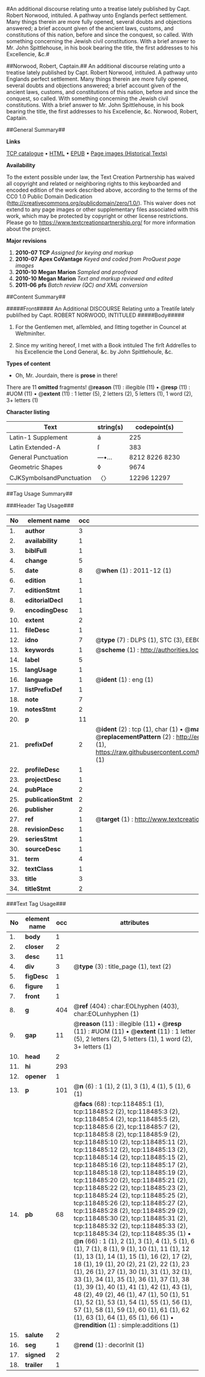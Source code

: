 #An additional discourse relating unto a treatise lately published by Capt. Robert Norwood, intituled. A pathway unto Englands perfect settlement. Many things therein are more fully opened, several doubts and objections answered; a brief account given of the ancient laws, customs, and constitutions of this nation, before and since the conquest, so called. With something concerning the Jewish civil constitutions. With a brief answer to Mr. John Spittlehouse, in his book bearing the title, the first addresses to his Excellencie, &c.#

##Norwood, Robert, Captain.##
An additional discourse relating unto a treatise lately published by Capt. Robert Norwood, intituled. A pathway unto Englands perfect settlement. Many things therein are more fully opened, several doubts and objections answered; a brief account given of the ancient laws, customs, and constitutions of this nation, before and since the conquest, so called. With something concerning the Jewish civil constitutions. With a brief answer to Mr. John Spittlehouse, in his book bearing the title, the first addresses to his Excellencie, &c.
Norwood, Robert, Captain.

##General Summary##

**Links**

[TCP catalogue](http://www.ota.ox.ac.uk/tcp/)  • 
[HTML](http://tei.it.ox.ac.uk/tcp/Texts-HTML/free/A89/A89755.html)  • 
[EPUB](http://tei.it.ox.ac.uk/tcp/Texts-EPUB/free/A89/A89755.epub) • 
[Page images (Historical Texts)](https://historicaltexts.jisc.ac.uk/eebo-99866220e)

**Availability**

To the extent possible under law, the Text Creation Partnership has waived all copyright and related or neighboring rights to this keyboarded and encoded edition of the work described above, according to the terms of the CC0 1.0 Public Domain Dedication (http://creativecommons.org/publicdomain/zero/1.0/). This waiver does not extend to any page images or other supplementary files associated with this work, which may be protected by copyright or other license restrictions. Please go to https://www.textcreationpartnership.org/ for more information about the project.

**Major revisions**

1. __2010-07__ __TCP__ *Assigned for keying and markup*
1. __2010-07__ __Apex CoVantage__ *Keyed and coded from ProQuest page images*
1. __2010-10__ __Megan Marion__ *Sampled and proofread*
1. __2010-10__ __Megan Marion__ *Text and markup reviewed and edited*
1. __2011-06__ __pfs__ *Batch review (QC) and XML conversion*

##Content Summary##

#####Front#####
An Additional DISCOURSE Relating unto a Treatiſe lately publiſhed by Capt. ROBERT NORWOOD, INTITULED
#####Body#####

1. For the Gentlemen met, aſſembled, and ſitting together in Councel at Weſtminſter.

1. Since my writing hereof, I met with a Book intituled The firſt Addreſſes to his Excellencie the Lond General, &c. by John Spittlehouſe, &c.

**Types of content**

  * Oh, Mr. Jourdain, there is **prose** in there!

There are 11 **omitted** fragments! 
 @__reason__ (11) : illegible (11)  •  @__resp__ (11) : #UOM (11)  •  @__extent__ (11) : 1 letter (5), 2 letters (2), 5 letters (1), 1 word (2), 3+ letters (1)

**Character listing**


|Text|string(s)|codepoint(s)|
|---|---|---|
|Latin-1 Supplement|á|225|
|Latin Extended-A|ſ|383|
|General Punctuation|—•…|8212 8226 8230|
|Geometric Shapes|◊|9674|
|CJKSymbolsandPunctuation|〈〉|12296 12297|

##Tag Usage Summary##

###Header Tag Usage###

|No|element name|occ|attributes|
|---|---|---|---|
|1.|__author__|3||
|2.|__availability__|1||
|3.|__biblFull__|1||
|4.|__change__|5||
|5.|__date__|8| @__when__ (1) : 2011-12 (1)|
|6.|__edition__|1||
|7.|__editionStmt__|1||
|8.|__editorialDecl__|1||
|9.|__encodingDesc__|1||
|10.|__extent__|2||
|11.|__fileDesc__|1||
|12.|__idno__|7| @__type__ (7) : DLPS (1), STC (3), EEBO-CITATION (1), PROQUEST (1), VID (1)|
|13.|__keywords__|1| @__scheme__ (1) : http://authorities.loc.gov/ (1)|
|14.|__label__|5||
|15.|__langUsage__|1||
|16.|__language__|1| @__ident__ (1) : eng (1)|
|17.|__listPrefixDef__|1||
|18.|__note__|7||
|19.|__notesStmt__|2||
|20.|__p__|11||
|21.|__prefixDef__|2| @__ident__ (2) : tcp (1), char (1)  •  @__matchPattern__ (2) : ([0-9\-]+):([0-9IVX]+) (1), (.+) (1)  •  @__replacementPattern__ (2) : http://eebo.chadwyck.com/downloadtiff?vid=$1&page=$2 (1), https://raw.githubusercontent.com/textcreationpartnership/Texts/master/tcpchars.xml#$1 (1)|
|22.|__profileDesc__|1||
|23.|__projectDesc__|1||
|24.|__pubPlace__|2||
|25.|__publicationStmt__|2||
|26.|__publisher__|2||
|27.|__ref__|1| @__target__ (1) : http://www.textcreationpartnership.org/docs/. (1)|
|28.|__revisionDesc__|1||
|29.|__seriesStmt__|1||
|30.|__sourceDesc__|1||
|31.|__term__|4||
|32.|__textClass__|1||
|33.|__title__|3||
|34.|__titleStmt__|2||


###Text Tag Usage###

|No|element name|occ|attributes|
|---|---|---|---|
|1.|__body__|1||
|2.|__closer__|2||
|3.|__desc__|11||
|4.|__div__|3| @__type__ (3) : title_page (1), text (2)|
|5.|__figDesc__|1||
|6.|__figure__|1||
|7.|__front__|1||
|8.|__g__|404| @__ref__ (404) : char:EOLhyphen (403), char:EOLunhyphen (1)|
|9.|__gap__|11| @__reason__ (11) : illegible (11)  •  @__resp__ (11) : #UOM (11)  •  @__extent__ (11) : 1 letter (5), 2 letters (2), 5 letters (1), 1 word (2), 3+ letters (1)|
|10.|__head__|2||
|11.|__hi__|293||
|12.|__opener__|1||
|13.|__p__|101| @__n__ (6) : 1 (1), 2 (1), 3 (1), 4 (1), 5 (1), 6 (1)|
|14.|__pb__|68| @__facs__ (68) : tcp:118485:1 (1), tcp:118485:2 (2), tcp:118485:3 (2), tcp:118485:4 (2), tcp:118485:5 (2), tcp:118485:6 (2), tcp:118485:7 (2), tcp:118485:8 (2), tcp:118485:9 (2), tcp:118485:10 (2), tcp:118485:11 (2), tcp:118485:12 (2), tcp:118485:13 (2), tcp:118485:14 (2), tcp:118485:15 (2), tcp:118485:16 (2), tcp:118485:17 (2), tcp:118485:18 (2), tcp:118485:19 (2), tcp:118485:20 (2), tcp:118485:21 (2), tcp:118485:22 (2), tcp:118485:23 (2), tcp:118485:24 (2), tcp:118485:25 (2), tcp:118485:26 (2), tcp:118485:27 (2), tcp:118485:28 (2), tcp:118485:29 (2), tcp:118485:30 (2), tcp:118485:31 (2), tcp:118485:32 (2), tcp:118485:33 (2), tcp:118485:34 (2), tcp:118485:35 (1)  •  @__n__ (66) : 1 (1), 2 (1), 3 (1), 4 (1), 5 (1), 6 (1), 7 (1), 8 (1), 9 (1), 10 (1), 11 (1), 12 (1), 13 (1), 14 (1), 15 (1), 16 (2), 17 (2), 18 (1), 19 (1), 20 (2), 21 (2), 22 (1), 23 (1), 26 (1), 27 (1), 30 (1), 31 (1), 32 (1), 33 (1), 34 (1), 35 (1), 36 (1), 37 (1), 38 (1), 39 (1), 40 (1), 41 (1), 42 (1), 43 (1), 48 (2), 49 (2), 46 (1), 47 (1), 50 (1), 51 (1), 52 (1), 53 (1), 54 (1), 55 (1), 56 (1), 57 (1), 58 (1), 59 (1), 60 (1), 61 (1), 62 (1), 63 (1), 64 (1), 65 (1), 66 (1)  •  @__rendition__ (1) : simple:additions (1)|
|15.|__salute__|2||
|16.|__seg__|1| @__rend__ (1) : decorInit (1)|
|17.|__signed__|2||
|18.|__trailer__|1||
